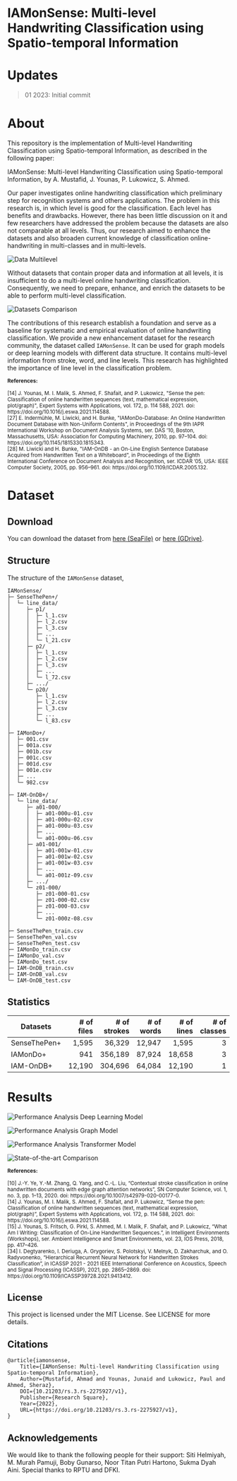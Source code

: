 # IAMonSense: Multi-level Handwriting Classification using Spatio-temporal Information

# Updates
> 01 2023: Initial commit

# About
This repository is the implementation of Multi-level Handwriting Classification using Spatio-temporal Information, as described in the following paper:

IAMonSense: Multi-level Handwriting Classification using Spatio-temporal Information, by A. Mustafid, J. Younas, P. Lukowicz, S. Ahmed.

Our paper investigates online handwriting classification which preliminary step for recognition systems and others applications. The problem in this research is, in which level is good for the classification. Each level has benefits and drawbacks. However, there has been little discussion on it and few researchers have addressed the problem because the datasets are also not comparable at all levels. Thus, our research aimed to enhance the datasets and also broaden current knowledge of classification online-handwriting in multi-classes and in multi-levels.

![Data Multilevel](https://github.com/t4f1d/iamonsense/blob/main/plots/multilevel.png)

Without datasets that contain proper data and information at all levels, it is insufficient to do a multi-level online handwriting classification. Consequently, we need to prepare, enhance, and enrich the datasets to be able to perform multi-level classification.

![Datasets Comparison](https://github.com/t4f1d/iamonsense/blob/main/plots/datasets.png)

The contributions of this research establish a foundation and serve as a baseline for systematic and empirical evaluation of online handwriting classification. We provide a new enhancement dataset for the research community, the dataset called `IAMonSense`. It can be used for graph models or deep learning models with different data structure. It contains multi-level information from stroke, word, and line levels. This research has highlighted the importance of line level in the classification problem.


<sub><strong>References:</strong></sub>

<sup>
[14] J. Younas, M. I. Malik, S. Ahmed, F. Shafait, and P. Lukowicz, "Sense the pen: Classification of online handwritten sequences (text, mathematical expression, plot/graph)", Expert Systems with Applications, vol. 172, p. 114 588, 2021. doi: https://doi.org/10.1016/j.eswa.2021.114588.
</sup><br>

<sup>
[27] E. Indermühle, M. Liwicki, and H. Bunke, "IAMonDo-Database: An Online Handwritten Document Database with Non-Uniform Contents", in Proceedings of the 9th IAPR International Workshop on Document Analysis Systems, ser. DAS ’10, Boston, Massachusetts, USA: Association for Computing Machinery, 2010, pp. 97–104. doi: https://doi.org/10.1145/1815330.1815343.
</sup><br>

<sup>
[28] M. Liwicki and H. Bunke, "IAM-OnDB - an On-Line English Sentence Database Acquired from Handwritten Text on a Whiteboard", in Proceedings of the Eighth International Conference on Document Analysis and Recognition, ser. ICDAR ’05, USA: IEEE Computer Society, 2005, pp. 956–961. doi: https://doi.org/10.1109/ICDAR.2005.132.
</sup>


# Dataset
## Download

You can download the dataset from [here (SeaFile)](https://seafile.rlp.net/d/2be24d377f3342ef82ad/) or [here (GDrive)](https://drive.google.com/drive/folders/1RxMVkQiNu5fh-R9TZeI_ez_jQv27Adxu?usp=share_link).

## Structure
The structure of the `IAMonSense` dataset,

```shell
IAMonSense/
├─ SenseThePen+/
│  └─ line_data/
│     ├─ p1/
│     │  ├─ l_1.csv
│     │  ├─ l_2.csv
│     │  ├─ l_3.csv
│     │  ├─ ...
│     │  └─ l_21.csv
│     ├─ p2/
│     │  ├─ l_1.csv
│     │  ├─ l_2.csv
│     │  ├─ l_3.csv
│     │  ├─ ...
│     │  └─ l_72.csv
│     ├─ .../
│     └─ p20/
│        ├─ l_1.csv
│        ├─ l_2.csv
│        ├─ l_3.csv
│        ├─ ...
│        └─ l_83.csv
│
├─ IAMonDo+/
│  ├─ 001.csv
│  ├─ 001a.csv
│  ├─ 001b.csv
│  ├─ 001c.csv
│  ├─ 001d.csv
│  ├─ 001e.csv
│  ├─ ...
│  └─ 982.csv
│
├─ IAM-OnDB+/
│  └─ line_data/
│     ├─ a01-000/
│     │  ├─ a01-000u-01.csv
│     │  ├─ a01-000u-02.csv
│     │  ├─ a01-000u-03.csv
│     │  ├─ ...
│     │  └─ a01-000u-06.csv
│     ├─ a01-001/
│     │  ├─ a01-001w-01.csv
│     │  ├─ a01-001w-02.csv
│     │  ├─ a01-001w-03.csv
│     │  ├─ ...
│     │  └─ a01-001z-09.csv
│     ├─ .../
│     └─ z01-000/
│        ├─ z01-000-01.csv
│        ├─ z01-000-02.csv
│        ├─ z01-000-03.csv
│        ├─ ...
│        └─ z01-000z-08.csv
│
├─ SenseThePen_train.csv
├─ SenseThePen_val.csv
├─ SenseThePen_test.csv
├─ IAMonDo_train.csv
├─ IAMonDo_val.csv
├─ IAMonDo_test.csv
├─ IAM-OnDB_train.csv
├─ IAM-OnDB_val.csv
└─ IAM-OnDB_test.csv
```


## Statistics

| Datasets    | # of files  | # of strokes| # of words  | # of lines  | # of classes|
| ----------- | ----------: | ----------: | ----------: | ----------: | ----------: |
| SenseThePen+| 1,595       | 36,329      | 12,947      | 1,595       | 3           |
| IAMonDo+    | 941         | 356,189     | 87,924      | 18,658      | 3           |
| IAM-OnDB+   | 12,190      | 304,696     | 64,084      | 12,190      | 1           |


# Results

![Performance Analysis Deep Learning Model](https://github.com/t4f1d/iamonsense/blob/main/plots/result1.png)

![Performance Analysis Graph Model](https://github.com/t4f1d/iamonsense/blob/main/plots/result2.png)

![Performance Analysis Transformer Model](https://github.com/t4f1d/iamonsense/blob/main/plots/result3.png)

![State-of-the-art Comparison](https://github.com/t4f1d/iamonsense/blob/main/plots/result4.png)


<sub><strong>References:</strong></sub>

<sup>
[10]  J.-Y. Ye, Y.-M. Zhang, Q. Yang, and C.-L. Liu, “Contextual stroke classification in online handwritten documents with edge graph attention networks”, SN Computer Science, vol. 1, no. 3, pp. 1–13, 2020. doi: https://doi.org/10.1007/s42979-020-00177-0.
</sup><br>

<sup>
[14]  J. Younas, M. I. Malik, S. Ahmed, F. Shafait, and P. Lukowicz, “Sense the pen: Classification of online handwritten sequences (text, mathematical expression, plot/graph)”, Expert Systems with Applications, vol. 172, p. 114 588, 2021. doi: https://doi.org/10.1016/j.eswa.2021.114588.
</sup><br>

<sup>
[15]  J. Younas, S. Fritsch, G. Pirkl, S. Ahmed, M. I. Malik, F. Shafait, and P. Lukowicz, “What Am I Writing: Classification of On-Line Handwritten Sequences.”, in Intelligent Environments (Workshops), ser. Ambient Intelligence and Smart Environments, vol. 23, IOS Press, 2018, pp. 417–426.
</sup><br>

<sup>
[34]  I. Degtyarenko, I. Deriuga, A. Grygoriev, S. Polotskyi, V. Melnyk, D. Zakharchuk, and O. Radyvonenko, “Hierarchical Recurrent Neural Network for Handwritten Strokes Classification”, in ICASSP 2021 - 2021 IEEE International Conference on Acoustics, Speech and Signal Processing (ICASSP), 2021, pp. 2865–2869. doi: https://doi.org/10.1109/ICASSP39728.2021.9413412.
</sup>



## License
This project is licensed under the MIT License. See LICENSE for more details.


## Citations
```shell
@article{iamonsense,
    Title={IAMonSense: Multi-level Handwriting Classification using Spatio-temporal Information},
    Author={Mustafid, Ahmad and Younas, Junaid and Lukowicz, Paul and Ahmed, Sheraz},
    DOI={10.21203/rs.3.rs-2275927/v1},
    Publisher={Research Square},
    Year={2022},
    URL={https://doi.org/10.21203/rs.3.rs-2275927/v1},
}
```

## Acknowledgements
We would like to thank the following people for their support: Siti Helmiyah, M. Murah Pamuji, Boby Gunarso, Noor Titan Putri Hartono, Sukma Dyah Aini. Special thanks to RPTU and DFKI.